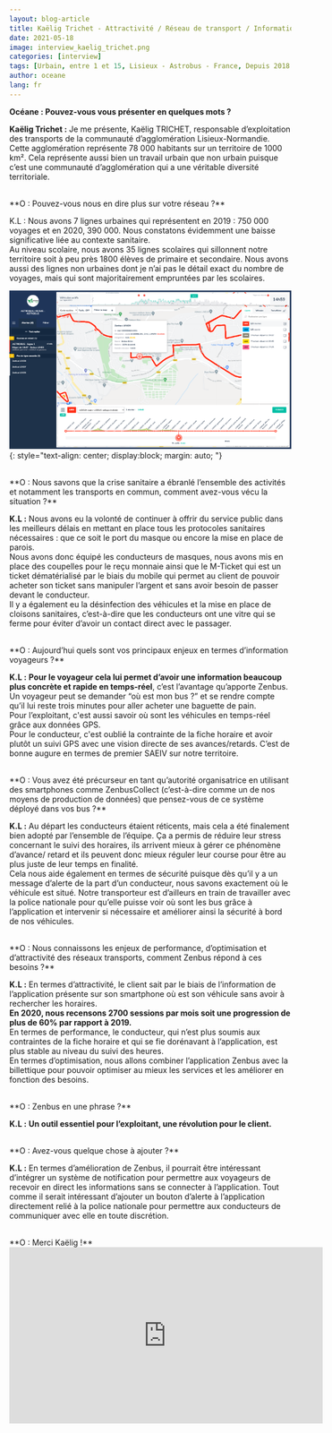 ```yaml
---
layout: blog-article
title: Kaëlig Trichet - Attractivité / Réseau de transport / Information voyageurs
date: 2021-05-18
image: interview_kaelig_trichet.png
categories: [interview]
tags: [Urbain, entre 1 et 15, Lisieux - Astrobus - France, Depuis 2018 + 3 lignes en 2020]
author: oceane
lang: fr
---
```


**Océane&nbsp;: Pouvez-vous vous présenter en quelques mots&nbsp;?**

**Kaëlig Trichet&nbsp;:** Je me présente, Kaëlig TRICHET, responsable d’exploitation des transports de la communauté d’agglomération Lisieux-Normandie. Cette agglomération représente 78 000 habitants sur un territoire de 1000 km². Cela représente aussi bien un travail urbain que non urbain puisque c’est une communauté d’agglomération qui a une véritable diversité territoriale. 

<br>
**O&nbsp;: Pouvez-vous nous en dire plus sur votre réseau&nbsp;?**

K.L&nbsp;: Nous avons 7 lignes urbaines qui représentent en 2019&nbsp;: 750 000 voyages et en 2020, 390 000. Nous constatons évidemment une baisse significative liée au contexte sanitaire. <br>
Au niveau scolaire, nous avons 35 lignes scolaires qui sillonnent notre territoire soit à peu près 1800 élèves de primaire et secondaire. Nous avons aussi des lignes non urbaines dont je n’ai pas le détail exact du nombre de voyages, mais qui sont majoritairement empruntées par les scolaires. 

![Supervision Lisieux](/assets/img/blog/supervision_lisieux.png)
{: style="text-align: center; display:block; margin: auto; "}

<br>
**O&nbsp;: Nous savons que la crise sanitaire a ébranlé l’ensemble des activités et notamment les transports en commun, comment avez-vous vécu la situation&nbsp;?** 

**K.L&nbsp;:** Nous avons eu la volonté de continuer à offrir du service public dans les meilleurs délais en mettant en place tous les protocoles sanitaires nécessaires&nbsp;: que ce soit le port du masque ou encore la mise en place de parois. <br>
Nous avons donc équipé les conducteurs de masques, nous avons mis en place des coupelles pour le reçu monnaie ainsi que le M-Ticket qui est un ticket dématérialisé par le biais du mobile qui permet au client de pouvoir acheter son ticket sans manipuler l’argent et sans avoir besoin de passer devant le conducteur. <br>
Il y a également eu la désinfection des véhicules et la mise en place de cloisons sanitaires, c’est-à-dire que les conducteurs ont une vitre qui se ferme pour éviter d’avoir un contact direct avec le passager.

<br>
**O&nbsp;: Aujourd’hui quels sont vos principaux enjeux en termes d’information voyageurs&nbsp;?** 

**K.L&nbsp;:** **Pour le voyageur cela lui permet d’avoir une information beaucoup plus concrète et rapide en temps-réel**, c’est l’avantage qu’apporte Zenbus. Un voyageur peut se demander “où est mon bus&nbsp;?” et se rendre compte qu’il lui reste trois minutes pour aller acheter une baguette de pain. <br>
Pour l’exploitant, c'est aussi savoir où sont les véhicules en temps-réel grâce aux données GPS. <br>
Pour le conducteur, c'est oublié la contrainte de la fiche horaire et avoir plutôt un suivi GPS avec une vision directe de ses avances/retards. C’est de bonne augure en termes de premier SAEIV sur notre territoire. 

<br>
**O&nbsp;: Vous avez été précurseur en tant qu’autorité organisatrice en utilisant des smartphones comme ZenbusCollect (c’est-à-dire comme un de nos moyens de production de données) que pensez-vous de ce système déployé dans vos bus&nbsp;?**

**K.L&nbsp;:** Au départ les conducteurs étaient réticents, mais cela a été finalement bien adopté par l’ensemble de l’équipe. Ça a permis de réduire leur stress concernant le suivi des horaires, ils arrivent mieux à gérer ce phénomène d’avance/ retard et ils peuvent donc mieux réguler leur course pour être au plus juste de leur temps en finalité. <br>
Cela nous aide également en termes de sécurité puisque dès qu’il y a un message d’alerte de la part d’un conducteur, nous savons exactement où le véhicule est situé. 
Notre transporteur est d’ailleurs en train de travailler avec la police nationale pour qu’elle puisse voir où sont les bus grâce à l’application et intervenir si nécessaire et améliorer ainsi la sécurité à bord de nos véhicules. 

<br>
**O&nbsp;: Nous connaissons les enjeux de performance, d’optimisation et d’attractivité des réseaux transports, comment Zenbus répond à ces besoins&nbsp;?**

**K.L&nbsp;:** En termes d’attractivité, le client sait par le biais de l’information de l’application présente sur son smartphone où est son véhicule sans avoir à rechercher les horaires. <br>
**En 2020, nous recensons 2700 sessions par mois soit une progression de plus de 60% par rapport à 2019.**<br>
En termes de performance, le conducteur, qui n’est plus soumis aux contraintes de la fiche horaire et qui se fie dorénavant à l’application, est plus stable au niveau du suivi des heures. <br>
En termes d’optimisation, nous allons combiner l’application Zenbus avec la billettique pour pouvoir optimiser au mieux les services et les améliorer en fonction des besoins. 

<br>
**O&nbsp;: Zenbus en une phrase&nbsp;?**

**K.L&nbsp;:** **Un outil essentiel pour l’exploitant, une révolution pour le client.** 

<br>
**O&nbsp;: Avez-vous quelque chose à ajouter&nbsp;?**

**K.L&nbsp;:** En termes d’amélioration de Zenbus, il pourrait être intéressant d’intégrer un système de notification pour permettre aux voyageurs de recevoir en direct les informations sans se connecter à l’application. Tout comme il serait intéressant d’ajouter un bouton d’alerte à l’application directement relié à la police nationale pour permettre aux conducteurs de communiquer avec elle en toute discrétion. 

<br>
**O&nbsp;: Merci Kaëlig&nbsp;!**

<iframe style="margin: 0 auto; display:block;" width="560" height="315" src="https://youtube.com/embed/UDcVGbct6Z4" frameborder="0" allow="autoplay; encrypted-media" allowfullscreen></iframe>